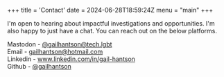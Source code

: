 +++
title = 'Contact'
date = 2024-06-28T18:59:24Z
menu = "main"
+++

I'm open to hearing about impactful investigations and opportunities. I'm also happy to just have a chat. You can reach out on the below platforms.

Mastodon - [@gailhantson@tech.lgbt](https://tech.lgbt/@gailhantson) <br>
Email - gailhantson@hotmail.com <br>
Linkedin - www.linkedin.com/in/gail-hantson <br>
Github - [@gailhantson](https://github.com/gailhantson)
